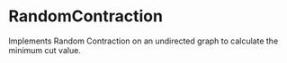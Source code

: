 # RandomContraction
Implements Random Contraction on an undirected graph to calculate the minimum cut value.
